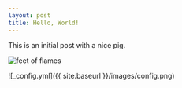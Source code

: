 ```yaml
---
layout: post
title: Hello, World!
---
```


This is an initial post with a nice pig.

![feet of flames](https://www.dropbox.com/sc/jpucxl7ob9ucinm/AAAPZwDBy6zet66P26ztGceja)

![_config.yml]({{ site.baseurl }}/images/config.png)
